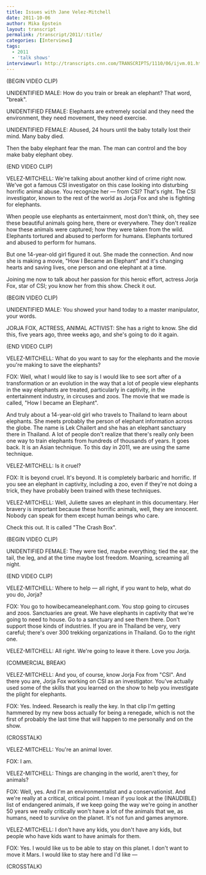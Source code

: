 ```yaml
---
title: Issues with Jane Velez-Mitchell
date: 2011-10-06
author: Mika Epstein
layout: transcript
permalink: /transcript/2011/:title/
categories: [Interviews]
tags:
  - 2011
  - 'talk shows'
interviewurl: http://transcripts.cnn.com/TRANSCRIPTS/1110/06/ijvm.01.html
---
```


(BEGIN VIDEO CLIP)

UNIDENTIFIED MALE: How do you train or break an elephant? That word, "break". 

UNIDENTIFIED FEMALE: Elephants are extremely social and they need the environment, they need movement, they need exercise. 

UNIDENTIFIED FEMALE: Abused, 24 hours until the baby totally lost their mind. Many baby died. 

Then the baby elephant fear the man. The man can control and the boy make baby elephant obey. 

(END VIDEO CLIP)

VELEZ-MITCHELL: We're talking about another kind of crime right now. We've got a famous CSI investigator on this case looking into disturbing horrific animal abuse. You recognize her &#8212; from CSI? That's right. The CSI investigator, known to the rest of the world as Jorja Fox and she is fighting for elephants.

When people use elephants as entertainment, most don't think, oh, they see these beautiful animals going here, there or everywhere. They don't realize how these animals were captured; how they were taken from the wild. Elephants tortured and abused to perform for humans. Elephants tortured and abused to perform for humans.

But one 14-year-old girl figured it out. She made the connection. And now she is making a movie, "How I Became an Elephant" and it's changing hearts and saving lives, one person and one elephant at a time.

Joining me now to talk about her passion for this heroic effort, actress Jorja Fox, star of CSI; you know her from this show. Check it out. 

(BEGIN VIDEO CLIP)

UNIDENTIFIED MALE: You showed your hand today to a master manipulator, your words. 

JORJA FOX, ACTRESS, ANIMAL ACTIVIST: She has a right to know. She did this, five years ago, three weeks ago, and she's going to do it again. 

(END VIDEO CLIP)

VELEZ-MITCHELL: What do you want to say for the elephants and the movie you're making to save the elephants? 

FOX: Well, what I would like to say is I would like to see sort after of a transformation or an evolution in the way that a lot of people view elephants in the way elephants are treated, particularly in captivity, in the entertainment industry, in circuses and zoos. The movie that we made is called, "How I became an Elephant".

And truly about a 14-year-old girl who travels to Thailand to learn about elephants. She meets probably the person of elephant information across the globe. The name is Lek Chailert and she has an elephant sanctuary there in Thailand. A lot of people don't realize that there's really only been one way to train elephants from hundreds of thousands of years. It goes back. It is an Asian technique. To this day in 2011, we are using the same technique. 

VELEZ-MITCHELL: Is it cruel? 

FOX: It is beyond cruel. It's beyond. It is completely barbaric and horrific. If you see an elephant in captivity, including a zoo, even if they're not doing a trick, they have probably been trained with these techniques. 

VELEZ-MITCHELL: Well, Juliette saves an elephant in this documentary. Her bravery is important because these horrific animals, well, they are innocent. Nobody can speak for them except human beings who care.

Check this out. It is called "The Crash Box". 

(BEGIN VIDEO CLIP)

UNIDENTIFIED FEMALE: They were tied, maybe everything; tied the ear, the tail, the leg, and at the time maybe lost freedom. Moaning, screaming all night. 

(END VIDEO CLIP)

VELEZ-MITCHELL: Where to help &#8212; all right, if you want to help, what do you do, Jorja? 

FOX: You go to howibecameanelephant.com. You stop going to circuses and zoos. Sanctuaries are great. We have elephants in captivity that we're going to need to house. Go to a sanctuary and see them there. Don't support those kinds of industries. If you are in Thailand be very, very careful; there's over 300 trekking organizations in Thailand. Go to the right one.

VELEZ-MITCHELL: All right. We're going to leave it there. Love you Jorja.

(COMMERCIAL BREAK)

VELEZ-MITCHELL: And you, of course, know Jorja Fox from "CSI". And there you are, Jorja Fox working on CSI as an investigator. You've actually used some of the skills that you learned on the show to help you investigate the plight for elephants. 

FOX: Yes. Indeed. Research is really the key. In that clip I'm getting hammered by my new boss actually for being a renegade, which is not the first of probably the last time that will happen to me personally and on the show. 

(CROSSTALK)

VELEZ-MITCHELL: You're an animal lover.

FOX: I am.

VELEZ-MITCHELL: Things are changing in the world, aren't they, for animals? 

FOX: Well, yes. And I'm an environmentalist and a conservationist. And we're really at a critical, critical point. I mean if you look at the (INAUDIBLE) list of endangered animals, if we keep going the way we're going in another 50 years we really critically won't have a lot of the animals that we, as humans, need to survive on the planet. It's not fun and games anymore. 

VELEZ-MITCHELL: I don't have any kids, you don't have any kids, but people who have kids want to have animals for them. 

FOX: Yes. I would like us to be able to stay on this planet. I don't want to move it Mars. I would like to stay here and I'd like &#8212; 

(CROSSTALK)  
